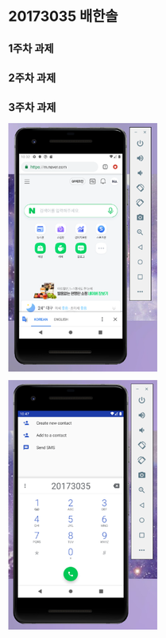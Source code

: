 # 20173035 배한솔

## 1주차 과제

## 2주차 과제

## 3주차 과제

<img width="300" heoght="500" src="./png/캡스톤3주차_결과화면1.jpg"></img>

<img width="300" height="500" src="./png/캡스톤3주차_결과화면2.jpg"></img>
